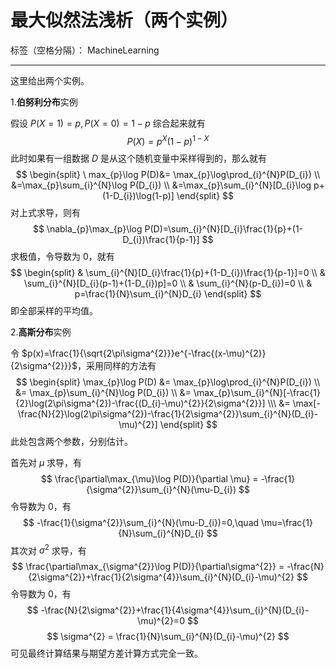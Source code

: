﻿# 最大似然法浅析（两个实例）

标签（空格分隔）： MachineLearning 

---

这里给出两个实例。

1.**伯努利分布**实例

假设 $P(X=1)=p,P(X=0)=1-p$ 综合起来就有
$$P(X)=p^{X}(1-p)^{1-X}$$
此时如果有一组数据 $D$ 是从这个随机变量中采样得到的，那么就有
$$
\begin{split}
\ max_{p}\log P(D)&= \max_{p}\log\prod_{i}^{N}P(D_{i}) \\
        &=\max_{p}\sum_{i}^{N}\log P(D_{i}) \\
        &=\max_{p}\sum_{i}^{N}[D_{i}\log p+(1-D_{i})\log(1-p)]
\end{split}
$$
对上式求导，则有
$$
\nabla_{p}\max_{p}\log P(D)=\sum_{i}^{N}[D_{i}\frac{1}{p}+(1-D_{i})\frac{1}{p-1}]
$$
求极值，令导数为 $0$，就有
$$
\begin{split}
& \sum_{i}^{N}[D_{i}\frac{1}{p}+(1-D_{i})\frac{1}{p-1}]=0 \\
& \sum_{i}^{N}[D_{i}(p-1)+(1-D_{i})p]=0 \\
& \sum_{i}^{N}(p-D_{i})=0 \\
& p=\frac{1}{N}\sum_{i}^{N}D_{i}
\end{split}
$$
即全部采样的平均值。

2.**高斯分布**实例

令 $p(x)=\frac{1}{\sqrt{2\pi\sigma^{2}}}e^{-\frac{(x-\mu)^{2}}{2\sigma^{2}}}$，采用同样的方法有
$$
\begin{split}
 \max_{p}\log P(D) &= \max_{p}\log\prod_{i}^{N}P(D_{i})  \\
		 &= \max_{p}\sum_{i}^{N}\log P(D_{i}) \\
		 &= \max_{p}\sum_{i}^{N}[-\frac{1}{2}\log(2\pi\sigma^{2})-\frac{(D_{i}-\mu)^{2}}{2\sigma^{2}}] \\\
		 &= \max[-\frac{N}{2}\log(2\pi\sigma^{2})-\frac{1}{2\sigma^{2}}\sum_{i}^{N}(D_{i}-\mu)^{2}]
 \end{split}
$$
此处包含两个参数，分别估计。

首先对 $\mu$ 求导，有
$$
\frac{\partial\max_{\mu}\log P(D)}{\partial \mu} = -\frac{1}{\sigma^{2}}\sum_{i}^{N}(\mu-D_{i})
$$
令导数为 $0$，有
$$
-\frac{1}{\sigma^{2}}\sum_{i}^{N}(\mu-D_{i})=0,\quad \mu=\frac{1}{N}\sum_{i}^{N}D_{i}
$$
其次对 $\sigma^{2}$ 求导，有
$$
\frac{\partial\max_{\sigma^{2}}\log P(D)}{\partial\sigma^{2}} = -\frac{N}{2\sigma^{2}}+\frac{1}{2\sigma^{4}}\sum_{i}^{N}(D_{i}-\mu)^{2}
$$
令导数为 $0$，有
$$
-\frac{N}{2\sigma^{2}}+\frac{1}{4\sigma^{4}}\sum_{i}^{N}(D_{i}-\mu)^{2}=0
$$
$$
\sigma^{2} = \frac{1}{N}\sum_{i}^{N}(D_{i}-\mu)^{2}
$$
可见最终计算结果与期望方差计算方式完全一致。


